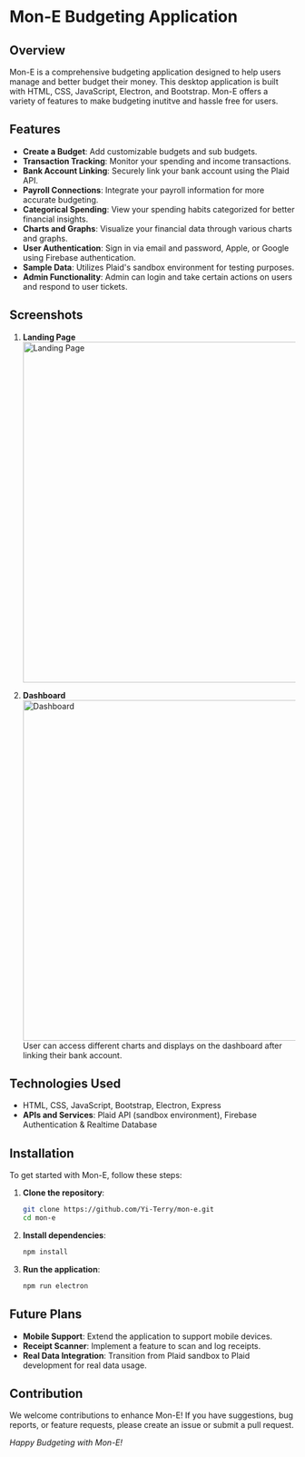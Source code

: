 # Mon-E Budgeting Application

## Overview

Mon-E is a comprehensive budgeting application designed to help users manage and better budget their money. This desktop application is built with HTML, CSS, JavaScript, Electron, and Bootstrap. Mon-E offers a variety of features to make budgeting inutitve and hassle free for users.

## Features
- **Create a Budget**: Add customizable budgets and sub budgets. 
- **Transaction Tracking**: Monitor your spending and income transactions.
- **Bank Account Linking**: Securely link your bank account using the Plaid API.
- **Payroll Connections**: Integrate your payroll information for more accurate budgeting.
- **Categorical Spending**: View your spending habits categorized for better financial insights.
- **Charts and Graphs**: Visualize your financial data through various charts and graphs.
- **User Authentication**: Sign in via email and password, Apple, or Google using Firebase authentication.
- **Sample Data**: Utilizes Plaid's sandbox environment for testing purposes.
- **Admin Functionality**: Admin can login and take certain actions on users and respond to user tickets.
  
## Screenshots

1. **Landing Page**
   <br/>
   <img width="600" alt="Landing Page" src="https://github.com/Yi-Terry/mon-e/blob/main/assets/MonEimage1.png">
   <br/>

2. **Dashboard**
   <br/>
   <img width="600" alt="Dashboard" src="https://github.com/Yi-Terry/mon-e/blob/main/assets/MonEimage2.jpg">
   <br/>
   User can access different charts and displays on the dashboard after linking their bank account. 

## Technologies Used

- HTML, CSS, JavaScript, Bootstrap, Electron, Express
- **APIs and Services**: Plaid API (sandbox environment), Firebase Authentication & Realtime Database

## Installation

To get started with Mon-E, follow these steps:

1. **Clone the repository**:
    ```sh
    git clone https://github.com/Yi-Terry/mon-e.git
    cd mon-e
    ```

2. **Install dependencies**:
    ```sh
    npm install
    ```

3. **Run the application**:
    ```sh
    npm run electron
    ```

## Future Plans

- **Mobile Support**: Extend the application to support mobile devices.
- **Receipt Scanner**: Implement a feature to scan and log receipts.
- **Real Data Integration**: Transition from Plaid sandbox to Plaid development for real data usage.

## Contribution

We welcome contributions to enhance Mon-E! If you have suggestions, bug reports, or feature requests, please create an issue or submit a pull request.


*Happy Budgeting with Mon-E!*

